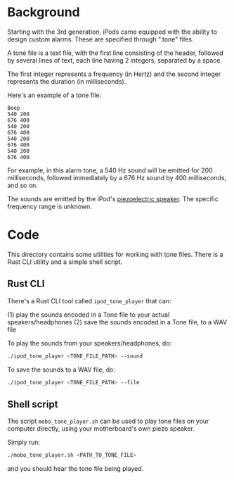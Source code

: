 # Background

Starting with the 3rd generation, iPods came equipped with the ability to design custom alarms. These are specified through ".tone" files.

A tone file is a text file, with the first line consisting of the header, followed by several lines of text, each line having 2 integers, separated by a space.

The first integer represents a frequency (in Hertz) and the second integer represents the duration (in milliseconds).

Here's an example of a tone file:

```
Beep
540 200
676 400
540 200
676 400
540 200
676 400
540 200
676 400
```

For example, in this alarm tone, a 540 Hz sound will be emitted for 200 milliseconds, followed immediately by a 676 Hz sound by 400 milliseconds, and so on.

The sounds are emitted by the iPod's [piezoelectric speaker](https://en.wikipedia.org/wiki/Piezoelectric_speaker). The specific frequency range is unknown.

# Code

This directory contains some utilities for working with tone files. There is a Rust CLI utility and a simple shell script.

## Rust CLI

There's a Rust CLI tool called `ipod_tone_player` that can:

(1) play the sounds encoded in a Tone file to your actual speakers/headphones
(2) save the sounds encoded in a Tone file, to a WAV file

To play the sounds from your speakers/headphones, do:

```bash
./ipod_tone_player <TONE_FILE_PATH> --sound
```

To save the sounds to a WAV file, do:

```bash
./ipod_tone_player <TONE_FILE_PATH> --file
```

## Shell script

The script `mobo_tone_player.sh` can be used to play tone files on your computer directly, using your motherboard's own piezo speaker.

Simply run:

```bash
./mobo_tone_player.sh <PATH_TO_TONE_FILE>
```

and you should hear the tone file being played.
